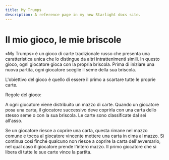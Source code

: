 ```yaml
---
title: My Trumps
description: A reference page in my new Starlight docs site.
---
```


# Il mio gioco, le mie briscole

«My Trumps» è un gioco di carte tradizionale russo che presenta una caratteristica unica che lo distingue da altri intrattenimenti simili. In questo gioco, ogni giocatore gioca con la propria briscola. Prima di iniziare una nuova partita, ogni giocatore sceglie il seme della sua briscola.

L'obiettivo del gioco è quello di essere il primo a scartare tutte le proprie carte.

Regole del gioco:

A ogni giocatore viene distribuito un mazzo di carte. Quando un giocatore posa una carta, il giocatore successivo deve coprirla con una carta dello stesso seme o con la sua briscola. Le carte sono classificate dal sei all'asso.

Se un giocatore riesce a coprire una carta, questa rimane nel mazzo comune e tocca al giocatore vincente mettere una carta in cima al mazzo. Si continua così finché qualcuno non riesce a coprire la carta dell'avversario, nel qual caso il giocatore prende l'intero mazzo. Il primo giocatore che si libera di tutte le sue carte vince la partita.